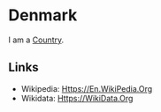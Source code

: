 # Denmark

I am a [Country](140000020.md).

## Links

- Wikipedia: [Https://En.WikiPedia.Org](https://en.wikipedia.org/wiki/Denmark)
- Wikidata: [Https://WikiData.Org](https://wikidata.org/wiki/Q35)
